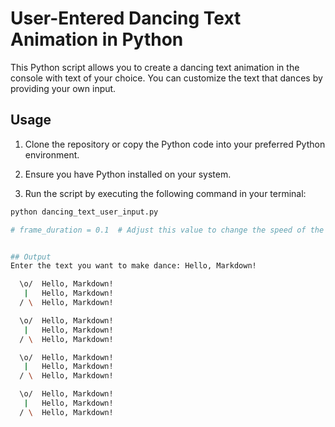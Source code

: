 # User-Entered Dancing Text Animation in Python

This Python script allows you to create a dancing text animation in the console with text of your choice. You can customize the text that dances by providing your own input.

## Usage

1. Clone the repository or copy the Python code into your preferred Python environment.

2. Ensure you have Python installed on your system.

3. Run the script by executing the following command in your terminal:

```bash
python dancing_text_user_input.py

# frame_duration = 0.1  # Adjust this value to change the speed of the dance


## Output
Enter the text you want to make dance: Hello, Markdown!

  \o/  Hello, Markdown!
   |   Hello, Markdown!
  / \  Hello, Markdown!

  \o/  Hello, Markdown!
   |   Hello, Markdown!
  / \  Hello, Markdown!

  \o/  Hello, Markdown!
   |   Hello, Markdown!
  / \  Hello, Markdown!

  \o/  Hello, Markdown!
   |   Hello, Markdown!
  / \  Hello, Markdown!
